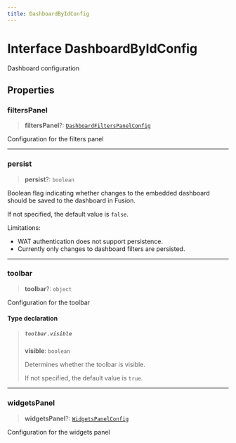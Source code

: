 ```yaml
---
title: DashboardByIdConfig
---
```


# Interface DashboardByIdConfig

Dashboard configuration

## Properties

### filtersPanel

> **filtersPanel**?: [`DashboardFiltersPanelConfig`](interface.DashboardFiltersPanelConfig.md)

Configuration for the filters panel

***

### persist

> **persist**?: `boolean`

Boolean flag indicating whether changes to the embedded dashboard should be saved to the dashboard in Fusion.

If not specified, the default value is `false`.

Limitations:
- WAT authentication does not support persistence.
- Currently only changes to dashboard filters are persisted.

***

### toolbar

> **toolbar**?: `object`

Configuration for the toolbar

#### Type declaration

> ##### `toolbar.visible`
>
> **visible**: `boolean`
>
> Determines whether the toolbar is visible.
>
> If not specified, the default value is `true`.
>
>

***

### widgetsPanel

> **widgetsPanel**?: [`WidgetsPanelConfig`](interface.WidgetsPanelConfig.md)

Configuration for the widgets panel
